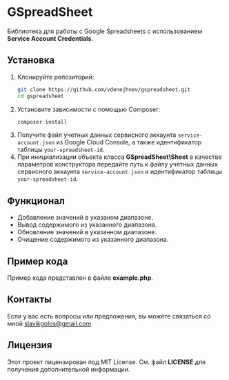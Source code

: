# GSpreadSheet

Библиотека для работы с Google Spreadsheets с использованием <b>Service Account Credentials</b>.

## Установка

1. Клонируйте репозиторий:
   ```bash
   git clone https://github.com/vdenejhnev/gspreadsheet.git
   cd gspreadsheet
2. Установите зависимости с помощью Composer:
    ```bash
    composer install
3. Получите файл учетных данных сервисного аккаунта `service-account.json` из Google Cloud Console, а также идентификатор таблицы `your-spreadsheet-id`.
4. При инициализации объекта класса <b>GSpreadSheet\Sheet</b> в качестве параметров конструктора передайте путь к файлу учетных данных сервисного аккаунта `service-account.json` и идентификатор таблицы `your-spreadsheet-id`.

## Функционал

- Добавление значений в указаном диапазоне.
- Вывод содержимого из указанного диапазона.
- Обновление значений в указанном диапазоне.
- Очищение содержимого из указанного диапазона.


## Пример кода

Пример кода представлен в файле <b>example.php</b>.

## Контакты

Если у вас есть вопросы или предложения, вы можете связаться со мной slavikgolos@gmail.com

## Лицензия

Этот проект лицензирован под MIT License. См. файл <b>LICENSE</b> для получения дополнительной информации.
